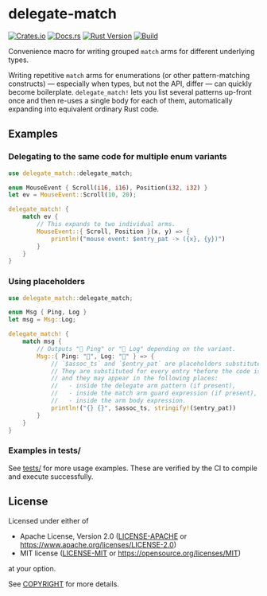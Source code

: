 # delegate-match

[![Crates.io](https://img.shields.io/crates/v/delegate-match)](https://crates.io/crates/delegate-match)
[![Docs.rs](https://docs.rs/delegate-match/badge.svg)](https://docs.rs/delegate-match)
[![Rust Version](https://img.shields.io/badge/MSRV-1.81.0-blue)](https://github.com/chipnertkj/delegate-match/blob/main/Cargo.toml)
[![Build](https://github.com/chipnertkj/delegate-match/actions/workflows/ci.yml/badge.svg)](https://github.com/chipnertkj/delegate-match/actions/workflows/ci.yml)

Convenience macro for writing grouped `match` arms for different underlying types.

Writing repetitive `match` arms for enumerations (or other pattern-matching
constructs) &mdash; especially when types, but not the API, differ &mdash;
can quickly become boilerplate. `delegate_match!` lets you list
several patterns up-front once and then re-uses a single body for each
of them, automatically expanding into equivalent ordinary Rust code.

## Examples

### Delegating to the same code for multiple enum variants

```rust
use delegate_match::delegate_match;

enum MouseEvent { Scroll(i16, i16), Position(i32, i32) }
let ev = MouseEvent::Scroll(10, 20);

delegate_match! {
    match ev {
        // This expands to two individual arms.
        MouseEvent::{ Scroll, Position }(x, y) => {
            println!("mouse event: $entry_pat -> ({x}, {y})")
        }
    }
}
```

### Using placeholders

```rust
use delegate_match::delegate_match;

enum Msg { Ping, Log }
let msg = Msg::Log;

delegate_match! {
    match msg {
        // Outputs "🏓 Ping" or "📝 Log" depending on the variant.
        Msg::{ Ping: "🏓", Log: "📝" } => {
            // `$assoc_ts` and `$entry_pat` are placeholders substituted at compile time.
            // They are substituted for every entry *before the code is type-checked*,
            // and they may appear in the following places:
            //   - inside the delegate arm pattern (if present),
            //   - inside the match arm guard expression (if present),
            //   - inside the arm body expression.
            println!("{} {}", $assoc_ts, stringify!($entry_pat))
        }
    }
}
```

### Examples in tests/

See [tests/](https://github.com/chipnertkj/delegate-match/tree/main/tests) for more usage examples. These are verified by the CI to compile and execute successfully.

## License

Licensed under either of

- Apache License, Version 2.0 ([LICENSE-APACHE](https://github.com/chipnertkj/delegate-match/tree/main/LICENSE-APACHE) or <https://www.apache.org/licenses/LICENSE-2.0>)
- MIT license ([LICENSE-MIT](https://github.com/chipnertkj/delegate-match/tree/main/LICENSE-MIT) or <https://opensource.org/licenses/MIT>)

at your option.

See [COPYRIGHT](https://github.com/chipnertkj/delegate-match/tree/main/COPYRIGHT) for more details.
